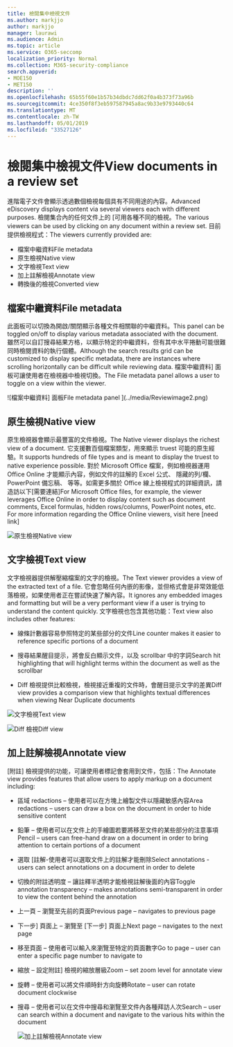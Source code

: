 ```yaml
---
title: 檢閱集中檢視文件
ms.author: markjjo
author: markjjo
manager: laurawi
ms.audience: Admin
ms.topic: article
ms.service: O365-seccomp
localization_priority: Normal
ms.collection: M365-security-compliance
search.appverid:
- MOE150
- MET150
description: ''
ms.openlocfilehash: 65b55f60e1b57b34dbdc7dd62f0a4b373f73a96b
ms.sourcegitcommit: 4ce350f8f3eb597587945a8ac9b33e9793440c64
ms.translationtype: MT
ms.contentlocale: zh-TW
ms.lasthandoff: 05/01/2019
ms.locfileid: "33527126"
---
```

# <a name="view-documents-in-a-review-set"></a><span data-ttu-id="0f484-102">檢閱集中檢視文件</span><span class="sxs-lookup"><span data-stu-id="0f484-102">View documents in a review set</span></span>

<span data-ttu-id="0f484-103">進階電子文件會顯示透過數個檢視每個具有不同用途的內容。</span><span class="sxs-lookup"><span data-stu-id="0f484-103">Advanced eDiscovery displays content via several viewers each with different purposes.</span></span> <span data-ttu-id="0f484-104">檢閱集合內的任何文件上的 [可用各種不同的檢視。</span><span class="sxs-lookup"><span data-stu-id="0f484-104">The various viewers can be used by clicking on any document within a review set.</span></span> <span data-ttu-id="0f484-105">目前提供檢視程式：</span><span class="sxs-lookup"><span data-stu-id="0f484-105">The viewers currently provided are:</span></span>

- <span data-ttu-id="0f484-106">檔案中繼資料</span><span class="sxs-lookup"><span data-stu-id="0f484-106">File metadata</span></span>
- <span data-ttu-id="0f484-107">原生檢視</span><span class="sxs-lookup"><span data-stu-id="0f484-107">Native view</span></span>
- <span data-ttu-id="0f484-108">文字檢視</span><span class="sxs-lookup"><span data-stu-id="0f484-108">Text view</span></span>
- <span data-ttu-id="0f484-109">加上註解檢視</span><span class="sxs-lookup"><span data-stu-id="0f484-109">Annotate view</span></span>
- <span data-ttu-id="0f484-110">轉換後的檢視</span><span class="sxs-lookup"><span data-stu-id="0f484-110">Converted view</span></span>

## <a name="file-metadata"></a><span data-ttu-id="0f484-111">檔案中繼資料</span><span class="sxs-lookup"><span data-stu-id="0f484-111">File metadata</span></span>

<span data-ttu-id="0f484-112">此面板可以切換為開啟/關閉顯示各種文件相關聯的中繼資料。</span><span class="sxs-lookup"><span data-stu-id="0f484-112">This panel can be toggled on/off to display various metadata associated with the document.</span></span> <span data-ttu-id="0f484-113">雖然可以自訂搜尋結果方格，以顯示特定的中繼資料，但有其中水平捲動可能很難同時檢閱資料的執行個體。</span><span class="sxs-lookup"><span data-stu-id="0f484-113">Although the search results grid can be customized to display specific metadata, there are instances where scrolling horizontally can be difficult while reviewing data.</span></span> <span data-ttu-id="0f484-114">檔案中繼資料] 面板可讓使用者在檢視器中檢視切換。</span><span class="sxs-lookup"><span data-stu-id="0f484-114">The File metadata panel allows a user to toggle on a view within the viewer.</span></span>

![<span data-ttu-id="0f484-115">檔案中繼資料] 面板</span><span class="sxs-lookup"><span data-stu-id="0f484-115">File metadata panel</span></span>
](../media/Reviewimage2.png)

## <a name="native-view"></a><span data-ttu-id="0f484-116">原生檢視</span><span class="sxs-lookup"><span data-stu-id="0f484-116">Native view</span></span>

<span data-ttu-id="0f484-117">原生檢視器會顯示最豐富的文件檢視。</span><span class="sxs-lookup"><span data-stu-id="0f484-117">The Native viewer displays the richest view of a document.</span></span> <span data-ttu-id="0f484-118">它支援數百個檔案類型，用來顯示 truest 可能的原生經驗。</span><span class="sxs-lookup"><span data-stu-id="0f484-118">It supports hundreds of file types and is meant to display the truest to native experience possible.</span></span> <span data-ttu-id="0f484-119">對於 Microsoft Office 檔案，例如檢視器運用 Office Online 才能顯示內容，例如文件的註解的 Excel 公式、 隱藏的列/欄、 PowerPoint 備忘稿、 等等。如需更多關於 Office 線上檢視程式的詳細資訊，請造訪以下\[需要連結\]</span><span class="sxs-lookup"><span data-stu-id="0f484-119">For Microsoft Office files, for example, the viewer leverages Office Online in order to display content such as document comments, Excel formulas, hidden rows/columns, PowerPoint notes, etc. For more information regarding the Office Online viewers, visit here \[need link\]</span></span>

![<span data-ttu-id="0f484-120">原生檢視</span><span class="sxs-lookup"><span data-stu-id="0f484-120">Native view</span></span>
](../media/Reviewimage3.png)

## <a name="text-view"></a><span data-ttu-id="0f484-121">文字檢視</span><span class="sxs-lookup"><span data-stu-id="0f484-121">Text view</span></span>

<span data-ttu-id="0f484-122">文字檢視器提供解壓縮檔案的文字的檢視。</span><span class="sxs-lookup"><span data-stu-id="0f484-122">The Text viewer provides a view of the extracted text of a file.</span></span> <span data-ttu-id="0f484-123">它會忽略任何內嵌的影像，並但格式會是非常效能低落檢視，如果使用者正在嘗試快速了解內容。</span><span class="sxs-lookup"><span data-stu-id="0f484-123">It ignores any embedded images and formatting but will be a very performant view if a user is trying to understand the content quickly.</span></span> <span data-ttu-id="0f484-124">文字檢視也包含其他功能：</span><span class="sxs-lookup"><span data-stu-id="0f484-124">Text view also includes other features:</span></span>

  - <span data-ttu-id="0f484-125">線條計數器容易參照特定的某些部分的文件</span><span class="sxs-lookup"><span data-stu-id="0f484-125">Line counter makes it easier to reference specific portions of a document</span></span>

  - <span data-ttu-id="0f484-126">搜尋結果醒目提示，將會反白顯示文件，以及 scrollbar 中的字詞</span><span class="sxs-lookup"><span data-stu-id="0f484-126">Search hit highlighting that will highlight terms within the document as well as the scrollbar</span></span>

  - <span data-ttu-id="0f484-127">Diff 檢視提供比較檢視，檢視接近重複的文件時，會醒目提示文字的差異</span><span class="sxs-lookup"><span data-stu-id="0f484-127">Diff view provides a comparison view that highlights textual differences when viewing Near Duplicate documents</span></span>

![<span data-ttu-id="0f484-128">文字檢視</span><span class="sxs-lookup"><span data-stu-id="0f484-128">Text view</span></span>
](../media/Reviewimage4.png)

![<span data-ttu-id="0f484-129">Diff 檢視</span><span class="sxs-lookup"><span data-stu-id="0f484-129">Diff view</span></span>
](../media/Reviewimage5.png)

## <a name="annotate-view"></a><span data-ttu-id="0f484-130">加上註解檢視</span><span class="sxs-lookup"><span data-stu-id="0f484-130">Annotate view</span></span>

<span data-ttu-id="0f484-131">[附註] 檢視提供的功能，可讓使用者標記會套用到文件，包括：</span><span class="sxs-lookup"><span data-stu-id="0f484-131">The Annotate view provides features that allow users to apply markup on a document including:</span></span>

  - <span data-ttu-id="0f484-132">區域 redactions – 使用者可以在方塊上繪製文件以隱藏敏感內容</span><span class="sxs-lookup"><span data-stu-id="0f484-132">Area redactions – users can draw a box on the document in order to hide sensitive content</span></span>

  - <span data-ttu-id="0f484-133">鉛筆 – 使用者可以在文件上的手繪圖若要將移至文件的某些部分的注意事項</span><span class="sxs-lookup"><span data-stu-id="0f484-133">Pencil – users can free-hand draw on a document in order to bring attention to certain portions of a document</span></span>

  - <span data-ttu-id="0f484-134">選取 [註解-使用者可以選取文件上的註解才能刪除</span><span class="sxs-lookup"><span data-stu-id="0f484-134">Select annotations - users can select annotations on a document in order to delete</span></span>

  - <span data-ttu-id="0f484-135">切換的附註透明度 – 讓註釋半透明才能檢視註解後面的內容</span><span class="sxs-lookup"><span data-stu-id="0f484-135">Toggle annotation transparency – makes annotations semi-transparent in order to view the content behind the annotation</span></span>

  - <span data-ttu-id="0f484-136">上一頁 – 瀏覽至先前的頁面</span><span class="sxs-lookup"><span data-stu-id="0f484-136">Previous page – navigates to previous page</span></span>

  - <span data-ttu-id="0f484-137">下一步] 頁面上 – 瀏覽至 [下一步] 頁面上</span><span class="sxs-lookup"><span data-stu-id="0f484-137">Next page – navigates to the next page</span></span>

  - <span data-ttu-id="0f484-138">移至頁面 – 使用者可以輸入來瀏覽至特定的頁面數字</span><span class="sxs-lookup"><span data-stu-id="0f484-138">Go to page – user can enter a specific page number to navigate to</span></span>

  - <span data-ttu-id="0f484-139">縮放 – 設定附註] 檢視的縮放層級</span><span class="sxs-lookup"><span data-stu-id="0f484-139">Zoom – set zoom level for annotate view</span></span>

  - <span data-ttu-id="0f484-140">旋轉 – 使用者可以將文件順時針方向旋轉</span><span class="sxs-lookup"><span data-stu-id="0f484-140">Rotate – user can rotate document clockwise</span></span>

  - <span data-ttu-id="0f484-141">搜尋 – 使用者可以在文件中搜尋和瀏覽至文件內各種拜訪人次</span><span class="sxs-lookup"><span data-stu-id="0f484-141">Search – user can search within a document and navigate to the various hits within the document</span></span>
    
    ![<span data-ttu-id="0f484-142">加上註解檢視</span><span class="sxs-lookup"><span data-stu-id="0f484-142">Annotate view</span></span>
    ](../media/Reviewimage1.png)